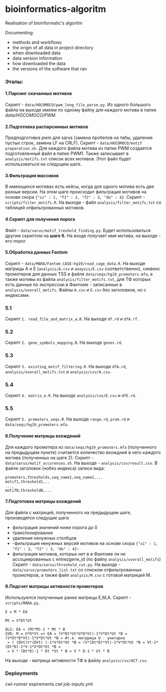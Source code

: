 # bioinformatics-algoritm
Realisation of bioinformatic's algoritm

Documenting:
* methods and workflows
* the origin of all data in project directory
* when downloaded data
* data version information
* how downloaded the data
* the versions of the software that ran

### Этапы:
#### 1.Парсинг скачанных мотивов
Скрипт - `data/HOCOMOCO/pwm_long_file_parse.py`. Из одного большого файла на выходе имеем по одному 
файлу для каждого мотива в папке _data/HOCOMOCO/PWM_.

#### 2.Подготовка распарсинных мотивов
Предподготовка pwm для sarus (замена пробелов на табы, удаление пустых строк, замена LF на CRLF).
Скрипт - `data/HOCOMOCO/motif preparation.sh`.
Для каждого файла мотива из папке PWM создается подготовленный файл в папке PWM1.
Также записывает в `analysis/motifs.txt` список всех мотивов. Этот файл будет использоваться на следущем шаге.

#### 3.Фильтрация массивов
В имеющихся мотивах есть кейсы, когда для одного мотива есть две разные версии. 
На этом шаге происходит фильтрация мотивов  на основе скора `{"si" : 1, "f1" : 2, "f2" : 3, "do" : 4}`.
Скрипт - `scripts/filter_motifs.R`. На выходе - файл `analysis/filter_motifs.txt` со таблицей отфильтрованных мотивов.

#### 4.Скрипт для получения порога
Файл - `data/sarus/motif_treshold_finding.py`. Будет использоваться другим скриптом на **шаге 6**. 
На входе получает имя мотива, на выходе - его порог.

#### 5.Обработка данных Fantom
Скрипт - `data/MARA/Fantom_CAGE-hg19/read_cage_data.R`.
На выходе матрицы A и E (`analysis/A.csv` и `anaysis/E.csv` соответственно), сиквенс промотеров
для данных TSS в файле `data/seqs/hg19_promoters.mfa`, а также мотивы из файла `analysis/filter_motifs.txt`, для ТФ которых есть данные по экспрессии в Фантоме - записанные в `analysis/overall_motifs`.
Файлы `A.csv` и `E.csv` без заголовков, но с индексами.
### 5.1 
Скрипт `1. read_file_and_matrix_a.R`. На выходе `df.rd`  и `dfA.rf`.

### 5.2
Скрипт `2. gene_symbols_mapping.R`. На выходе `genes.rd`.

### 5.3
Скрипт `3. existing_motif_filtering.R`. На выходе `dfA.rd`, `analysis/overall_motifs.txt` и `analysis/csv/A.csv`.

### 5.4
Скрипт `4. matrix_e.R`. На выходе `analysis/csv/E.csv` и `dfE.rd`.

### 5.5
Скрипт `5. promoters_seqs.R`. На выходе `range.rd`, `prom.rd` и `data/seqs/hg19_promoters.mfa`.

#### 6.Получение матрицы вхождений
Для каждого промотера из `data/seqs/hg19_promoters.mfa` (полученного на предыдущем пункте) считается 
количество вхождний в него каждого мотива (полученных на шаге 2).
Скрипт - `data/sarus/motif_occurences.sh`. На выходе - `analysis/csv/result.csv`.
В файле заголовок (нобез индекса) записи вида:
```
promoters,thresholds,seq_name1,seq_name2,...
motif1,threshold1,..
....
motifN,thresholdN,...
```


#### 7.Подготовка матрицы вхождений
Для файла с матрицей, полученного на предыдущем шаге, производятся следущие шаги
* фильтрация значений ниже порога до 0
* транспонирование
* удаление ненужных столбцов
* -фильтрация ненужных версий мотивов на основе скора `{"si" : 1, "f1" : 2, "f2" : 3, "do" : 4}`-
* фильтрация мотивов, которых нет в в Фантоме ли не ассоциированных с entrezgene_id (по файлу `analysis/overall_motifs`)
Скрипт - `data/sarus/threshold_cut.py`. 
На выходе - `data/sarus/promoters_list.txt` со списком отфильтрованных промотеров,
а также файл `analysis/M.csv` с готовой матрицей М.

#### 8.Подсчет матрицы активности промотеров
Используются полученные ранее матрицы E,M,A. Скрипт - `scripts/MARA.py`.
```
E = M * EA

Mt = V*Dt*Ut

OLS: EA = (Mt*M)-1 * Mt * B
SVD: M = U*D*Vt => EA = (V*Dt*Ut*U*D*Vt)-1*V*Dt*Ut *B = (V*Dt*D*Vt)-1*V*Dt*Ut *B = #т.к. матррица U - унитарна
 = ( (DVt)t*(DVt) )-1*V*Dt*Ut *B = (V*(Dt*D)*Vt)-1*V*Dt*Ut *B = Vt-1*(Dt*D)-1*V-1*V*Dt*Ut *B =
 = V * (Dt*D)-1 * Dt *Ut * B = V * D-1 * Ut * B
```
На выходе - матрица активности ТФ в файлу `analysis/csv/ACT.csv`.

### Deployments
cwl-runner expirements.cwl job-inputs.yml
